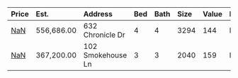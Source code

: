 | Price                                                                          | Est.       | Address           | Bed | Bath | Size | Value | Days | Lot  | Year | HOA | Open      |
| :----------------------------------------------------------------------------- | :--------- | :---------------- | :-- | :--- | :--- | :---- | :--- | :--- | :--- | :-- | :-------- |
| [NaN](https://www.movoto.com/home/632-chronicle-dr-cary-nc-27513-413_2111240)  | 556,686.00 | 632 Chronicle Dr  | 4   | 4    | 3294 | 144   | New  | 2614 | 2017 | 178 |           |
| [NaN](https://www.movoto.com/home/102-smokehouse-ln-cary-nc-27513-413_2338133) | 367,200.00 | 102 Smokehouse Ln | 3   | 3    | 2040 | 159   | New  | 0.32 | 1984 | 0   | Open 8/22 |